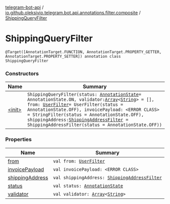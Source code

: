 [telegram-bot-api](../../index.md) / [io.github.oleksivio.telegram.bot.api.annotations.filter.composite](../index.md) / [ShippingQueryFilter](./index.md)

# ShippingQueryFilter

`@Target([AnnotationTarget.FUNCTION, AnnotationTarget.PROPERTY_GETTER, AnnotationTarget.PROPERTY_SETTER]) annotation class ShippingQueryFilter`

### Constructors

| Name | Summary |
|---|---|
| [&lt;init&gt;](-init-.md) | `ShippingQueryFilter(status: `[`AnnotationState`](../../io.github.oleksivio.telegram.bot.api.model.annotation/-annotation-state/index.md)` = AnnotationState.ON, validator: `[`Array`](https://kotlinlang.org/api/latest/jvm/stdlib/kotlin/-array/index.html)`<`[`String`](https://kotlinlang.org/api/latest/jvm/stdlib/kotlin/-string/index.html)`> = [], from: `[`UserFilter`](../-user-filter/index.md)` = UserFilter(status = AnnotationState.OFF), invoicePayload: <ERROR CLASS> = StringFilter(status = AnnotationState.OFF), shippingAddress: `[`ShippingAddressFilter`](../-shipping-address-filter/index.md)` = ShippingAddressFilter(status = AnnotationState.OFF))` |

### Properties

| Name | Summary |
|---|---|
| [from](from.md) | `val from: `[`UserFilter`](../-user-filter/index.md) |
| [invoicePayload](invoice-payload.md) | `val invoicePayload: <ERROR CLASS>` |
| [shippingAddress](shipping-address.md) | `val shippingAddress: `[`ShippingAddressFilter`](../-shipping-address-filter/index.md) |
| [status](status.md) | `val status: `[`AnnotationState`](../../io.github.oleksivio.telegram.bot.api.model.annotation/-annotation-state/index.md) |
| [validator](validator.md) | `val validator: `[`Array`](https://kotlinlang.org/api/latest/jvm/stdlib/kotlin/-array/index.html)`<`[`String`](https://kotlinlang.org/api/latest/jvm/stdlib/kotlin/-string/index.html)`>` |
